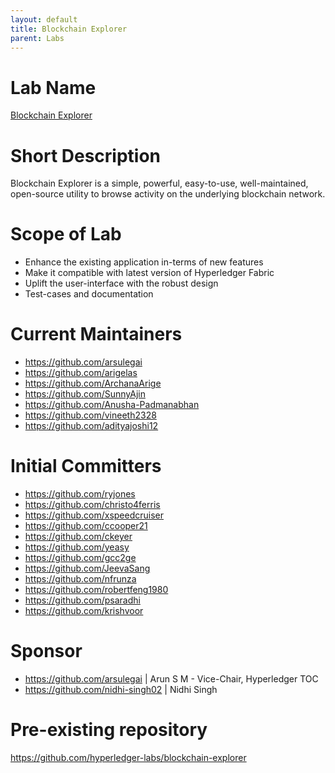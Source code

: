 ```yaml
---
layout: default
title: Blockchain Explorer
parent: Labs
---
```

# Lab Name
[Blockchain Explorer](https://github.com/hyperledger-labs/blockchain-explorer)

# Short Description
Blockchain Explorer is a simple, powerful, easy-to-use, well-maintained, open-source utility to browse activity 
on the underlying blockchain network. 

# Scope of Lab
- Enhance the existing application in-terms of new features
- Make it compatible with latest version of Hyperledger Fabric 
- Uplift the user-interface with the robust design
- Test-cases and documentation

# Current Maintainers
- https://github.com/arsulegai
- https://github.com/arigelas
- https://github.com/ArchanaArige
- https://github.com/SunnyAjin
- https://github.com/Anusha-Padmanabhan
- https://github.com/vineeth2328
- https://github.com/adityajoshi12

# Initial Committers
- https://github.com/ryjones
- https://github.com/christo4ferris
- https://github.com/xspeedcruiser
- https://github.com/ccooper21
- https://github.com/ckeyer
- https://github.com/yeasy
- https://github.com/gcc2ge
- https://github.com/JeevaSang
- https://github.com/nfrunza
- https://github.com/robertfeng1980
- https://github.com/psaradhi
- https://github.com/krishvoor

# Sponsor
- https://github.com/arsulegai | Arun S M - Vice-Chair, Hyperledger TOC
- https://github.com/nidhi-singh02 | Nidhi Singh

# Pre-existing repository
https://github.com/hyperledger-labs/blockchain-explorer
